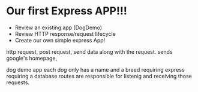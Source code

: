 # Our first Express APP!!!

* Review an existing app (DogDemo)
* Review HTTP response/request lifecycle 
* Create our own simple express App!

http request, post request, send data along with the request. sends google's homepage, 

dog demo app 
each dog only has a name and a breed 
requiring express 
requiring a database 
routes are responsible for listenig and receiving those requests. 


